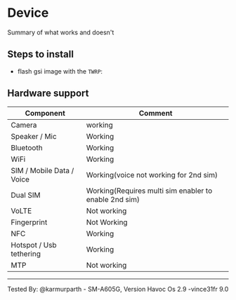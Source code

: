 # Device

Summary of what works and doesn't

## Steps to install

* flash gsi image with the `TWRP`:

## Hardware support

| Component                 |      Comment                                              |
|---------------------------|-----------------------------------------------------------|
| Camera                    | working                                                   |
| Speaker / Mic             | Working                                                   |
| Bluetooth                 | Working                                                   |
| WiFi                      | Working                                                   |
| SIM / Mobile Data / Voice | Working(voice not working for 2nd sim)                    |
| Dual SIM                  | Working(Requires multi sim enabler to enable 2nd sim) |    
| VoLTE                     | Not working                                               |
| Fingerprint               | Not Working                                                   |
| NFC                       | Working                                                   |
| Hotspot / Usb tethering   | Working                                                   |
| MTP                       | Not working                                               |
---

Tested By: @karmurparth - SM-A605G,  Version Havoc Os 2.9 -vince31fr 9.0 